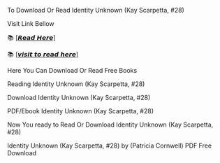 To Download Or Read Identity Unknown (Kay Scarpetta, #28)

Visit Link Bellow

📚 [[𝙍𝙚𝙖𝙙 𝙃𝙚𝙧𝙚]](https://slicefile.web.app/krakenfiles/204593543)

📚 [[𝙫𝙞𝙨𝙞𝙩 𝙩𝙤 𝙧𝙚𝙖𝙙 𝙝𝙚𝙧𝙚]](https://uk.ebookarea.xyz/?book=204593543-identity-unknown)

Here You Can Download Or Read Free Books

Reading Identity Unknown (Kay Scarpetta, #28)

Download Identity Unknown (Kay Scarpetta, #28)

PDF/Ebook Identity Unknown (Kay Scarpetta, #28)

Now You ready to Read Or Download Identity Unknown (Kay Scarpetta, #28)

Identity Unknown (Kay Scarpetta, #28) by (Patricia Cornwell) PDF Free Download
